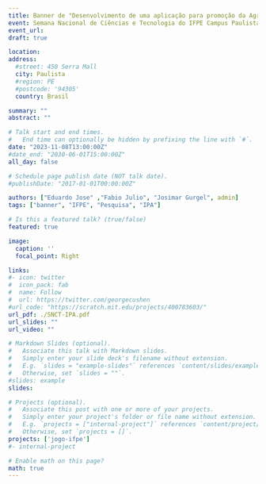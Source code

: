 ```yaml
---
title: Banner de "Desenvolvimento de uma aplicação para promoção da Agricultura Urbana e Periurbana"
event: Semana Nacional de Ciências e Tecnologia do IFPE Campus Paulista
event_url: 
draft: true

location: 
address:
  #street: 450 Serra Mall
  city: Paulista
  #region: PE
  #postcode: '94305'
  country: Brasil

summary: ""
abstract: ""

# Talk start and end times.
#   End time can optionally be hidden by prefixing the line with `#`.
date: "2023-11-08T13:00:00Z"
#date_end: "2030-06-01T15:00:00Z"
all_day: false

# Schedule page publish date (NOT talk date).
#publishDate: "2017-01-01T00:00:00Z"

authors: ["Eduardo Jose" ,"Fabio Julio", "Josimar Gurgel", admin]
tags: ["banner", "IFPE", "Pesquisa", "IPA"]

# Is this a featured talk? (true/false)
featured: true

image:
  caption: ''
  focal_point: Right

links:
#- icon: twitter
#  icon_pack: fab
#  name: Follow
#  url: https://twitter.com/georgecushen
#url_code: "https://scratch.mit.edu/projects/400783603/"
url_pdf: ./SNCT-IPA.pdf
url_slides: ""
url_video: ""

# Markdown Slides (optional).
#   Associate this talk with Markdown slides.
#   Simply enter your slide deck's filename without extension.
#   E.g. `slides = "example-slides"` references `content/slides/example-slides.md`.
#   Otherwise, set `slides = ""`.
#slides: example
slides: 

# Projects (optional).
#   Associate this post with one or more of your projects.
#   Simply enter your project's folder or file name without extension.
#   E.g. `projects = ["internal-project"]` references `content/project/deep-learning/index.md`.
#   Otherwise, set `projects = []`.
projects: ['jogo-ifpe']
#- internal-project

# Enable math on this page?
math: true
---
```



